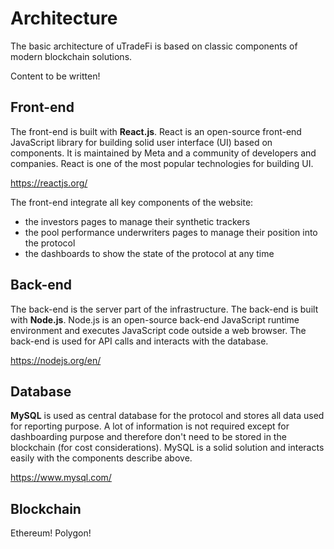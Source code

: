 # Architecture

The basic architecture of uTradeFi is based on classic components of modern blockchain solutions.

Content to be written!

## Front-end

The front-end is built with **React.js**. React is an open-source front-end JavaScript library for building solid user interface (UI) based on components. It is maintained by Meta and a community of developers and companies. React is one of the most popular technologies for building UI.

https://reactjs.org/

The front-end integrate all key components of the website:
* the investors pages to manage their synthetic trackers
* the pool performance underwriters pages to manage their position into the protocol
* the dashboards to show the state of the protocol at any time

## Back-end

The back-end is the server part of the infrastructure. The back-end is built with **Node.js**. Node.js is an open-source back-end JavaScript runtime environment and executes JavaScript code outside a web browser. The back-end is used for API calls and interacts with the database.

https://nodejs.org/en/

## Database

**MySQL** is used as central database for the protocol and stores all data used for reporting purpose. A lot of information is not required except for dashboarding purpose and therefore don't need to be stored in the blockchain (for cost considerations). MySQL is a solid solution and interacts easily with the components describe above.

https://www.mysql.com/

## Blockchain

Ethereum! Polygon!
